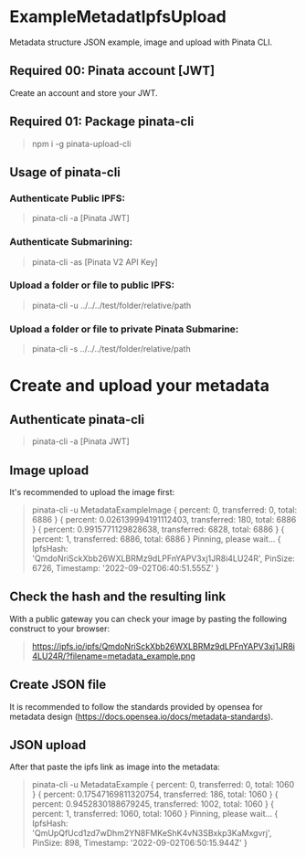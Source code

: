 # ExampleMetadatIpfsUpload
Metadata structure JSON example,  image and upload with Pinata CLI.

## Required 00: Pinata account [JWT]
Create an account and store your JWT.

## Required 01: Package pinata-cli
>npm i -g pinata-upload-cli

## Usage of pinata-cli
### Authenticate Public IPFS:
>pinata-cli -a [Pinata JWT]
### Authenticate Submarining:
>pinata-cli -as [Pinata V2 API Key]
### Upload a folder or file to public IPFS:
>pinata-cli -u ../../../test/folder/relative/path
### Upload a folder or file to private Pinata Submarine:
>pinata-cli -s ../../../test/folder/relative/path

        
# Create and upload your metadata
## Authenticate pinata-cli
>pinata-cli -a [Pinata JWT]

## Image upload
It's recommended to upload the image first:

>pinata-cli -u MetadataExampleImage
{ percent: 0, transferred: 0, total: 6886 }
{ percent: 0.026139994191112403, transferred: 180, total: 6886 }
{ percent: 0.9915771129828638, transferred: 6828, total: 6886 }
{ percent: 1, transferred: 6886, total: 6886 }
Pinning, please wait...
{
  IpfsHash: 'QmdoNriSckXbb26WXLBRMz9dLPFnYAPV3xj1JR8i4LU24R',
  PinSize: 6726,
  Timestamp: '2022-09-02T06:40:51.555Z'
}

## Check the hash and the resulting link
With a public gateway you can check your image by pasting the following construct to your browser:

>https://ipfs.io/ipfs/QmdoNriSckXbb26WXLBRMz9dLPFnYAPV3xj1JR8i4LU24R/?filename=metadata_example.png

## Create JSON file
It is recommended to follow the standards provided by opensea for metadata design (https://docs.opensea.io/docs/metadata-standards).

## JSON upload
After that paste the ipfs link as image into the metadata:

>pinata-cli -u MetadataExample
{ percent: 0, transferred: 0, total: 1060 }
{ percent: 0.17547169811320754, transferred: 186, total: 1060 }
{ percent: 0.9452830188679245, transferred: 1002, total: 1060 }
{ percent: 1, transferred: 1060, total: 1060 }
Pinning, please wait...
{
  IpfsHash: 'QmUpQfUcd1zd7wDhm2YN8FMKeShK4vN3SBxkp3KaMxgvrj',
  PinSize: 898,
  Timestamp: '2022-09-02T06:50:15.944Z'
}
